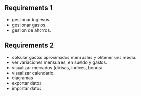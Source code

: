 ## Requirements 1

- gestionar ingresos.
- gestionar gastos. 
- gestion de ahorros.

## Requirements 2

- calcular gastos aproximados mensuales y obtener una media.
- ver variaciones mensuales, en sueldo y gastos. 
- visualizar mercados (divisas, indices, bonos)
- visualizar calendario.
- diagramas
- exportar datos 
- importar datos
